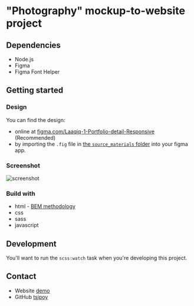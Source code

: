 # "Photography" mockup-to-website project


## Dependencies

- Node.js
- Figma
- Figma Font Helper

## Getting started

### Design

You can find the design:

- online at [figma.com/Laaqiq-1-Portfolio-detail-Responsive](https://www.figma.com/file/VgF87mULloYb7HZ1EMCRzU/Laaqiq-1-Portfolio-detail-Responsive?node-id=0%3A1) (Recommended)
- by importing the `.fig` file in [the `source_materials` folder](./source_materials/) into your figma app.

### Screenshot
![screenshot](https://iili.io/KIqFne.png)


### Build with
- html - [BEM methodology](https://en.bem.info/methodology/quick-start/)
- css
- sass
- javascript

## Development

You'll want to run the `scss:watch` task when you're developing this project.

## Contact

-   Website [demo](https://photography-page-natacha.netlify.app/)
-   GitHub [tsipoy](https://github.com/tsipoy/front-end-finals/tree/sliders/)

